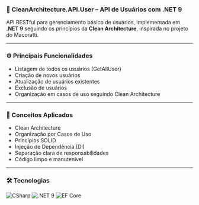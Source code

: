 ### 👤 CleanArchitecture.API.User – API de Usuários com .NET 9

API RESTful para gerenciamento básico de usuários, implementada em **.NET 9** seguindo os princípios da **Clean Architecture**, inspirada no projeto do Macoratti.  

---

### ⚙️ Principais Funcionalidades

- Listagem de todos os usuários (GetAllUser)  
- Criação de novos usuários  
- Atualização de usuários existentes  
- Exclusão de usuários  
- Organização em casos de uso seguindo Clean Architecture  

---

###  🧠 Conceitos Aplicados

- Clean Architecture  
- Organização por Casos de Uso  
- Princípios SOLID  
- Injeção de Dependência (DI)  
- Separação clara de responsabilidades  
- Código limpo e manutenível  

---

### 🛠️ Tecnologias

<p>
  <img src="https://img.shields.io/badge/CSharp-512BD4?style=flat&logo=csharp&logoColor=white" alt="CSharp" />
  <img src="https://img.shields.io/badge/.NET%209-5C2D91?style=flat&logo=dotnet&logoColor=white" alt=".NET 9" />
  <img src="https://img.shields.io/badge/EntityFrameworkCore-339933?style=flat&logo=entityframework&logoColor=white" alt="EF Core" />
</p>
